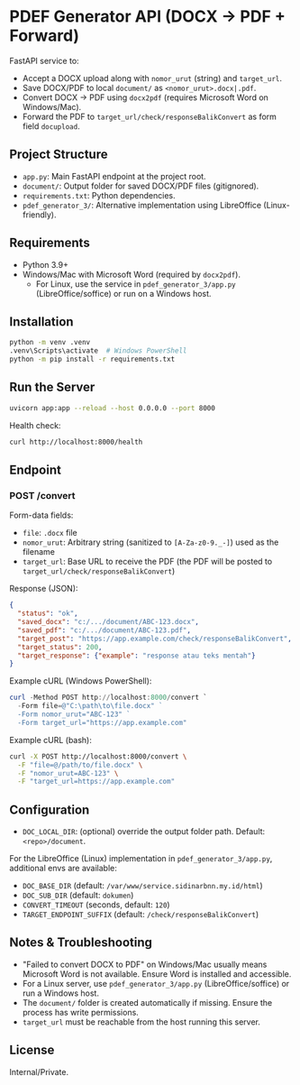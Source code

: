 # PDEF Generator API (DOCX → PDF + Forward)

FastAPI service to:
- Accept a DOCX upload along with `nomor_urut` (string) and `target_url`.
- Save DOCX/PDF to local `document/` as `<nomor_urut>.docx|.pdf`.
- Convert DOCX → PDF using `docx2pdf` (requires Microsoft Word on Windows/Mac).
- Forward the PDF to `target_url/check/responseBalikConvert` as form field `docupload`.

## Project Structure
- `app.py`: Main FastAPI endpoint at the project root.
- `document/`: Output folder for saved DOCX/PDF files (gitignored).
- `requirements.txt`: Python dependencies.
- `pdef_generator_3/`: Alternative implementation using LibreOffice (Linux-friendly).

## Requirements
- Python 3.9+
- Windows/Mac with Microsoft Word (required by `docx2pdf`).
  - For Linux, use the service in `pdef_generator_3/app.py` (LibreOffice/soffice) or run on a Windows host.

## Installation
```bash
python -m venv .venv
.venv\Scripts\activate  # Windows PowerShell
python -m pip install -r requirements.txt
```

## Run the Server
```bash
uvicorn app:app --reload --host 0.0.0.0 --port 8000
```

Health check:
```bash
curl http://localhost:8000/health
```

## Endpoint
### POST /convert
Form-data fields:
- `file`: `.docx` file
- `nomor_urut`: Arbitrary string (sanitized to `[A-Za-z0-9._-]`) used as the filename
- `target_url`: Base URL to receive the PDF (the PDF will be posted to `target_url/check/responseBalikConvert`)

Response (JSON):
```json
{
  "status": "ok",
  "saved_docx": "c:/.../document/ABC-123.docx",
  "saved_pdf": "c:/.../document/ABC-123.pdf",
  "target_post": "https://app.example.com/check/responseBalikConvert",
  "target_status": 200,
  "target_response": {"example": "response atau teks mentah"}
}
```

Example cURL (Windows PowerShell):
```powershell
curl -Method POST http://localhost:8000/convert `
  -Form file=@"C:\path\to\file.docx" `
  -Form nomor_urut="ABC-123" `
  -Form target_url="https://app.example.com"
```
Example cURL (bash):
```bash
curl -X POST http://localhost:8000/convert \
  -F "file=@/path/to/file.docx" \
  -F "nomor_urut=ABC-123" \
  -F "target_url=https://app.example.com"
```

## Configuration
- `DOC_LOCAL_DIR`: (optional) override the output folder path. Default: `<repo>/document`.

For the LibreOffice (Linux) implementation in `pdef_generator_3/app.py`, additional envs are available:
- `DOC_BASE_DIR` (default: `/var/www/service.sidinarbnn.my.id/html`)
- `DOC_SUB_DIR` (default: `dokumen`)
- `CONVERT_TIMEOUT` (seconds, default: `120`)
- `TARGET_ENDPOINT_SUFFIX` (default: `/check/responseBalikConvert`)

## Notes & Troubleshooting
- "Failed to convert DOCX to PDF" on Windows/Mac usually means Microsoft Word is not available. Ensure Word is installed and accessible.
- For a Linux server, use `pdef_generator_3/app.py` (LibreOffice/soffice) or run a Windows host.
- The `document/` folder is created automatically if missing. Ensure the process has write permissions.
- `target_url` must be reachable from the host running this server.

## License
Internal/Private.
